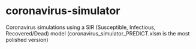 # coronavirus-simulator
Coronavirus simulations using a SIR (Susceptible, Infectious, Recovered/Dead) model
(coronavirus_simulator_PREDICT.xlsm is the most polished version)
